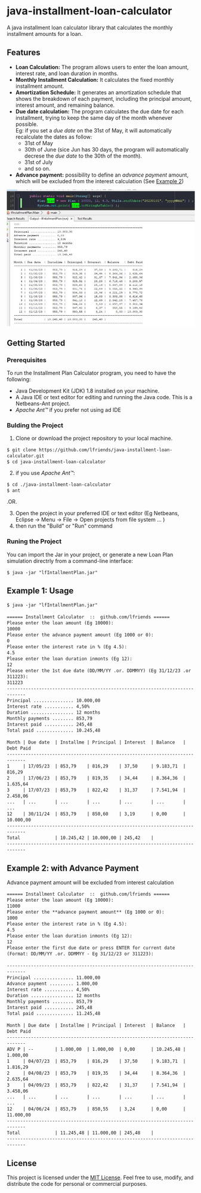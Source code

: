 # java-installment-loan-calculator
A java installment loan calculator library
that calculates the monthly installment amounts for a loan.


## Features

- **Loan Calculation:** The program allows users to enter the loan amount, interest rate, and loan duration in months.
- **Monthly Installment Calculation:** It calculates the fixed monthly installment amount.
- **Amortization Schedule:** It generates an amortization schedule that shows the breakdown of each payment, including the principal amount, interest amount, and remaining balance.
- **Due date calculation:** The program calculates the due date for each installment, trying to keep the same day of the month whenever possible. <br>Eg: if you set a *due date* on the 31st of May, it will automatically recalculate the dates as follow:
    - 31st of May
    - 30th of June (sice Jun has 30 days, the program will automatically decrese the *due date* to the 30th of the month).
    - 31st of July
    - and so on.
- **Advance payment:** possibility to define an *advance payment* amount, which will be excluded from the interest calculation (See [Example 2](#example-2-with-advance-payment))

![sample](./assets/loan-example.jpg)

## Getting Started

### Prerequisites

To run the Installment Plan Calculator program, you need to have the following:

- Java Development Kit (JDK) 1.8 installed on your machine.
- A Java IDE or text editor for editing and running the Java code. This is a Netbeans-Ant project.
- *Apache Ant™* if you prefer not using ad IDE

### Bulding the Project

1. Clone or download the project repository to your local machine.
```shell
$ git clone https://github.com/lfriends/java-installment-loan-calculator.git
$ cd java-installment-loan-calculator
```
2. if you use *Apache Ant™*: 
```shell
$ cd ./java-installment-loan-calculator
$ ant
```
.OR.

3. Open the project in your preferred IDE or text editor (Eg Netbeans, Eclipse -> Menu -> File -> Open projects from file system ... )
3. then run the "Build" or "Run" command


### Runing the Project

You can import the Jar in your project, or generate a new Loan Plan simulation directrly from a command-line interface:
```shell
$ java -jar "lfIntallmentPlan.jar"
```


## Example 1: Usage

```shell
$ java -jar "lfIntallmentPlan.jar"

====== Installment Calculator  ::  github.com/lfriends ======
Please enter the loan amount (Eg 10000):
10000
Please enter the advance payment amount (Eg 1000 or 0):
0
Please enter the interest rate in % (Eg 4.5):
4.5
Please enter the loan duration inmonts (Eg 12):
12
Please enter the 1st due date (DD/MM/YY .or. DDMMYY) (Eg 31/12/23 .or 311223):
311223
-----------------------------------------------------------------------------
Principal ............... 10.000,00
Interest rate ........... 4,50%
Duration ................ 12 months
Monthly payments ........ 853,79
Intarest paid ........... 245,48
Total paid .............. 10.245,48

Month | Due date  | Installme | Principal | Interest  | Balance   | Debt Paid 
-----------------------------------------------------------------------------
1     | 17/05/23  | 853,79    | 816,29    | 37,50     | 9.183,71  | 816,29    
2     | 17/06/23  | 853,79    | 819,35    | 34,44     | 8.364,36  | 1.635,64  
3     | 17/07/23  | 853,79    | 822,42    | 31,37     | 7.541,94  | 2.458,06  
...   | ...       | ...       | ...       | ...       | ...       | ...       
12    | 30/11/24  | 853,79    | 850,60    | 3,19      | 0,00      | 10.000,00 
-----------------------------------------------------------------------------
Total             | 10.245,42 | 10.000,00 | 245,42    |                      
-----------------------------------------------------------------------------
```


## Example 2: with Advance Payment 
Advance payment amount will be excluded from interest calculation
  
```
====== Installment Calculator  ::  github.com/lfriends ======
Please enter the loan amount (Eg 10000):
11000
Please enter the **advance payment amount** (Eg 1000 or 0):
1000
Please enter the interest rate in % (Eg 4.5):
4.5
Please enter the loan duration inmonts (Eg 12):
12
Please enter the first due date or press ENTER for current date (Format: DD/MM/YY .or. DDMMYY - Eg 31/12/23 or 311223):

-----------------------------------------------------------------------------
Principal ............... 11.000,00
Advance payment ......... 1.000,00
Interest rate ........... 4,50%
Duration ................ 12 months
Monthly payments ........ 853,79
Intarest paid ........... 245,48
Total paid .............. 11.245,48

Month | Due date  | Installme | Principal | Interest  | Balance   | Debt Paid 
-----------------------------------------------------------------------------
ADV P | --        | 1.000,00  | 1.000,00  | 0,00      | 10.245,48 | 1.000,00
1     | 04/07/23  | 853,79    | 816,29    | 37,50     | 9.183,71  | 1.816,29  
2     | 04/08/23  | 853,79    | 819,35    | 34,44     | 8.364,36  | 2.635,64  
3     | 04/09/23  | 853,79    | 822,42    | 31,37     | 7.541,94  | 3.458,06  
...   | ...       | ...       | ...       | ...       | ...       | ...    
12    | 04/06/24  | 853,79    | 850,55    | 3,24      | 0,00      | 11.000,00 
-----------------------------------------------------------------------------
Total             | 11.245,48 | 11.000,00 | 245,48    |                      
-----------------------------------------------------------------------------
```


## License

This project is licensed under the [MIT License](LICENSE). Feel free to use, modify, and distribute the code for personal or commercial purposes.

